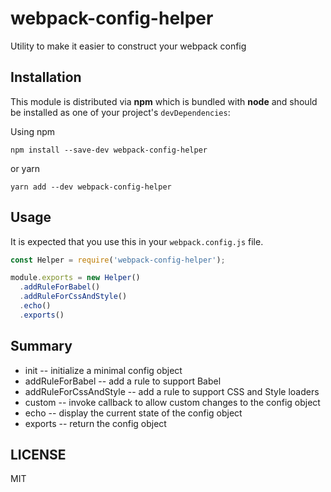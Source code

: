 # webpack-config-helper

Utility to make it easier to construct your webpack config

## Installation

This module is distributed via **npm** which is bundled with **node** and should
be installed as one of your project's `devDependencies`:

Using npm

```
npm install --save-dev webpack-config-helper
```

or yarn

```
yarn add --dev webpack-config-helper
```

## Usage

It is expected that you use this in your `webpack.config.js` file.

```javascript
const Helper = require('webpack-config-helper');

module.exports = new Helper()
  .addRuleForBabel()
  .addRuleForCssAndStyle()
  .echo()
  .exports()
```

## Summary

* init -- initialize a minimal config object
* addRuleForBabel -- add a rule to support Babel
* addRuleForCssAndStyle -- add a rule to support CSS and Style loaders
* custom -- invoke callback to allow custom changes to the config object
* echo -- display the current state of the config object
* exports -- return the config  object

## LICENSE

MIT
